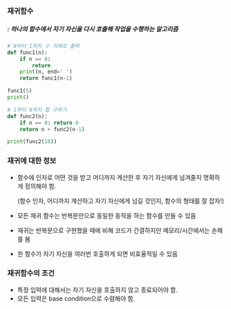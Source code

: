 ### 재귀함수
##### : 하나의 함수에서 자기 자신을 다시 호출해 작업을 수행하는 알고리즘

```python
# N부터 1까지 수 차례로 출력
def func1(n):
    if n == 0:
        return
    print(n, end=' ')
    return func1(n-1)

func1(5)
print()

# 1부터 N까지 합 구하기
def func2(n):
    if n == 0: return 0
    return n + func2(n-1)

print(func2(10))
```



### 재귀에 대한 정보 

* 함수에 인자로 어떤 것을 받고 어디까지 계산한 후 자기 자신에게 넘겨줄지 명확하게 정의해야 함.

  (함수 인자, 어디까지 계산하고 자기 자신에게 넘길 것인지, 함수의 형태를 잘 잡자!)

* 모든 재귀 함수는 반복문만으로 동일한 동작을 하는 함수를 만들 수 있음

* 재귀는 반복문으로 구현했을 때에 비해 코드가 간결하지만 메모리/시간에서는 손해를 봄

* 한 함수가 자기 자신을 여러번 호출하게 되면 비효율적일 수 있음



### 재귀함수의 조건

* 특정 입력에 대해서는 자기 자신을 호출하지 않고 종료되어야 함.
* 모든 입력은 base condition으로 수렴해야 함.